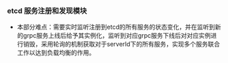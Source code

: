 ### etcd 服务注册和发现模块

* 本部分难点：需要实时监听注册到etcd的所有服务的状态变化，并在监听到新的grpc服务上线后给予其实例化，监听到对应grpc服务下线后对对应实例进行销毁，采用轮询的机制获取对于serverId下的所有服务，实现多个服务联合工作以达到负载均衡的作用。